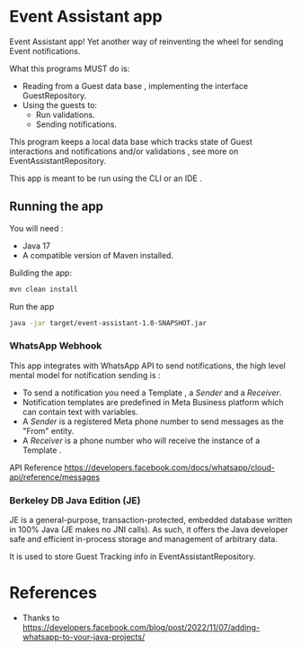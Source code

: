 # Event Assistant app

Event Assistant app! Yet another way of reinventing the wheel for sending Event
notifications.

What this programs MUST do is:

- Reading from a Guest data base , implementing the interface GuestRepository.
- Using the guests to:
  - Run validations.
  - Sending notifications.

This program keeps a local data base which tracks state of Guest interactions and
notifications and/or validations , see more on EventAssistantRepository.

This app is meant to be run using the CLI or an IDE .

## Running the app

You will need :

- Java 17
- A compatible version of Maven installed.

Building the app:

```bash
mvn clean install
```

Run the app

```bash
java -jar target/event-assistant-1.0-SNAPSHOT.jar
```

### WhatsApp Webhook

This app integrates with WhatsApp API to send notifications, the high level mental model for notification sending is :

- To send a notification you need a Template , a _Sender_ and a _Receiver_.
- Notification templates are predefined in Meta Business platform which can contain text with variables.
- A _Sender_ is a registered Meta phone number to send messages as the "From" entity.
- A _Receiver_ is a phone number who will receive the instance of a Template .

API Reference https://developers.facebook.com/docs/whatsapp/cloud-api/reference/messages

### Berkeley DB Java Edition (JE)

JE is a general-purpose, transaction-protected,  embedded database written in 100% Java (JE makes no JNI calls). As such,
it offers the Java developer safe and efficient in-process storage and management of arbitrary data.

It is used to store Guest Tracking info in EventAssistantRepository.


# References
- Thanks to https://developers.facebook.com/blog/post/2022/11/07/adding-whatsapp-to-your-java-projects/